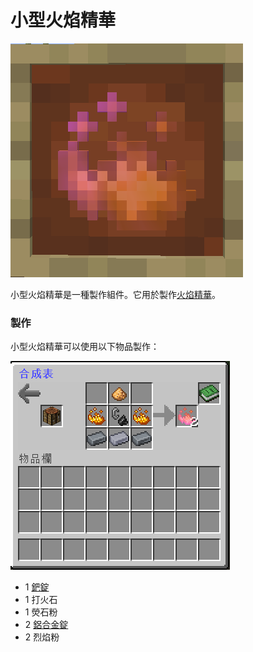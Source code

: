 # 小型火焰精華

![](<../../.gitbook/assets/image (112).png>)

小型火焰精華是一種製作組件。它用於製作[火焰精華](fire-essence.md)。

### 製作

小型火焰精華可以使用以下物品製作：

![](<../../.gitbook/assets/image (111).png>)

* 1 [鈀錠](../../item/palladium-ingot.md)
* 1 打火石
* 1 熒石粉
* 2 [鋁合金錠](../../item/aluminium-alloy-ingot.md)
* 2 烈焰粉
